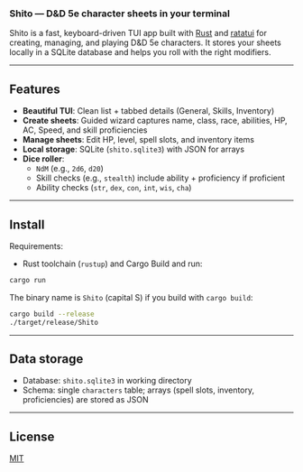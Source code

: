 ### Shito — D&D 5e character sheets in your terminal
Shito is a fast, keyboard-driven TUI app built with [Rust](https://www.rust-lang.org/) and [ratatui](https://github.com/ratatui-org/ratatui) for creating, managing, and playing D&D 5e characters. It stores your sheets locally in a SQLite database and helps you roll with the right modifiers.

---

## Features
- **Beautiful TUI**: Clean list + tabbed details (General, Skills, Inventory)
- **Create sheets**: Guided wizard captures name, class, race, abilities, HP, AC, Speed, and skill proficiencies
- **Manage sheets**: Edit HP, level, spell slots, and inventory items
- **Local storage**: SQLite (`shito.sqlite3`) with JSON for arrays
- **Dice roller**:
  - `NdM` (e.g., `2d6`, `d20`)
  - Skill checks (e.g., `stealth`) include ability + proficiency if proficient
  - Ability checks (`str`, `dex`, `con`, `int`, `wis`, `cha`)

---

## Install
Requirements:
- Rust toolchain (`rustup`) and Cargo
Build and run:
```bash
cargo run
```
The binary name is `Shito` (capital S) if you build with `cargo build`:
```bash
cargo build --release
./target/release/Shito
```

---

## Data storage
- Database: `shito.sqlite3` in working directory
- Schema: single `characters` table; arrays (spell slots, inventory, proficiencies) are stored as JSON

---

## License
[MIT](https://github.com/aruturu24/shito/blob/main/LICENSE)
